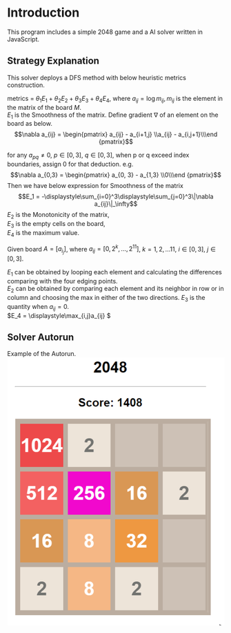 # Introduction
This program includes a simple 2048 game and a AI solver written in JavaScript.

## Strategy Explanation
This solver deploys a DFS method with below heuristic metrics construction.

metrics = $\theta_1E_1 + \theta_2E_2 + \theta_3E_3 + \theta_4E_4$, where $a_{ij} = \log m_{ij}, m_{ij}$ is the element in the matrix of the board $M$. \
$E_1$ is the Smoothness of the matrix. Define gradient $\nabla$ of an element on the board as below. $$\nabla a_{ij} = \begin{pmatrix} a_{ij} - a_{i+1,j} \\a_{ij} - a_{i,j+1}\\\end {pmatrix}$$

for any $a_{pq} \neq 0$, $p\in[0, 3]$, $q\in[0, 3]$, when p or q exceed index boundaries, assign 0 for that deduction. e.g. $$\nabla a_{0,3} = \begin{pmatrix} a_{0, 3} - a_{1,3} \\0\\\end {pmatrix}$$ Then we have below expression for Smoothness of the matrix $$E_1 = -\displaystyle\sum_{i=0}^3\displaystyle\sum_{j=0}^3\|\nabla a_{ij}\|_\infty$$
$E_2$ is the Monotonicity of the matrix, \
$E_3$ is the empty cells on the board, \
$E_4$ is the maximum value. 

Given board $A=[a_{i_j}]$, where $a_{ij} = [0, 2^k, \dots, 2^11]$, $k = 1, 2, \dots 11$, $i\in[0, 3]$, $j\in[0, 3]$. 

$E_1$ can be obtained by looping each element and calculating the differences comparing with the four edging points. \
$E_2$ can be obtained by comparing each element and its neighbor in row or in column and choosing the max in either of the two directions. 
$E_3$ is the quantity when $a_{ij} = 0$. \
$E_4 = \displaystyle\max_{i,j}a_{ij} $


## Solver Autorun
Example of the Autorun. \
![Example of the solver](2048solver_example.gif)


